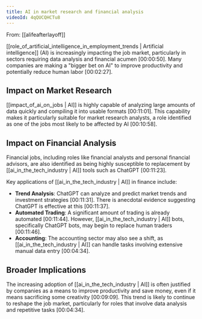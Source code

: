 ```yaml
---
title: AI in market research and financial analysis
videoId: 4qQUCQHCTu8
---
```


From: [[alifeafterlayoff]] <br/> 

[[role_of_artificial_intelligence_in_employment_trends | Artificial intelligence]] (AI) is increasingly impacting the job market, particularly in sectors requiring data analysis and financial acumen <a class="yt-timestamp" data-t="00:00:50">[00:00:50]</a>. Many companies are making a "bigger bet on AI" to improve productivity and potentially reduce human labor <a class="yt-timestamp" data-t="00:02:27">[00:02:27]</a>.

## Impact on Market Research
[[impact_of_ai_on_jobs | AI]] is highly capable of analyzing large amounts of data quickly and compiling it into usable formats <a class="yt-timestamp" data-t="00:11:01">[00:11:01]</a>. This capability makes it particularly suitable for market research analysts, a role identified as one of the jobs most likely to be affected by AI <a class="yt-timestamp" data-t="00:10:58">[00:10:58]</a>.

## Impact on Financial Analysis
Financial jobs, including roles like financial analysts and personal financial advisors, are also identified as being highly susceptible to replacement by [[ai_in_the_tech_industry | AI]] tools such as ChatGPT <a class="yt-timestamp" data-t="00:11:23">[00:11:23]</a>.

Key applications of [[ai_in_the_tech_industry | AI]] in finance include:
*   **Trend Analysis**: ChatGPT can analyze and predict market trends and investment strategies <a class="yt-timestamp" data-t="00:11:31">[00:11:31]</a>. There is anecdotal evidence suggesting ChatGPT is effective at this <a class="yt-timestamp" data-t="00:11:37">[00:11:37]</a>.
*   **Automated Trading**: A significant amount of trading is already automated <a class="yt-timestamp" data-t="00:11:44">[00:11:44]</a>. However, [[ai_in_the_tech_industry | AI]] bots, specifically ChatGPT bots, may begin to replace human traders <a class="yt-timestamp" data-t="00:11:46">[00:11:46]</a>.
*   **Accounting**: The accounting sector may also see a shift, as [[ai_in_the_tech_industry | AI]] can handle tasks involving extensive manual data entry <a class="yt-timestamp" data-t="00:04:34">[00:04:34]</a>.

## Broader Implications
The increasing adoption of [[ai_in_the_tech_industry | AI]] is often justified by companies as a means to improve productivity and save money, even if it means sacrificing some creativity <a class="yt-timestamp" data-t="00:09:09">[00:09:09]</a>. This trend is likely to continue to reshape the job market, particularly for roles that involve data analysis and repetitive tasks <a class="yt-timestamp" data-t="00:04:34">[00:04:34]</a>.